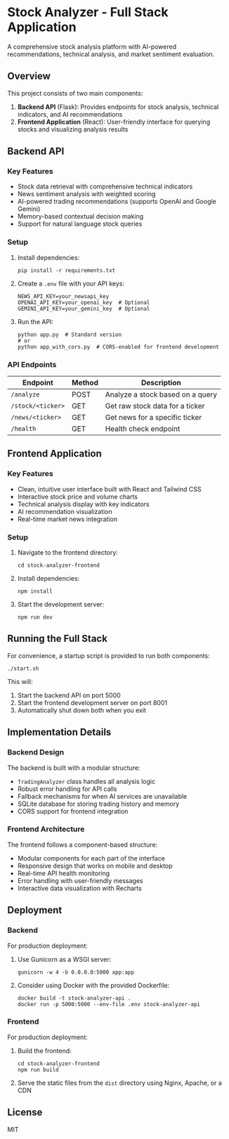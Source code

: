 # Stock Analyzer - Full Stack Application

A comprehensive stock analysis platform with AI-powered recommendations, technical analysis, and market sentiment evaluation.

## Overview

This project consists of two main components:

1. **Backend API** (Flask): Provides endpoints for stock analysis, technical indicators, and AI recommendations
2. **Frontend Application** (React): User-friendly interface for querying stocks and visualizing analysis results

## Backend API

### Key Features

- Stock data retrieval with comprehensive technical indicators
- News sentiment analysis with weighted scoring
- AI-powered trading recommendations (supports OpenAI and Google Gemini)
- Memory-based contextual decision making
- Support for natural language stock queries

### Setup

1. Install dependencies:
   ```
   pip install -r requirements.txt
   ```

2. Create a `.env` file with your API keys:
   ```
   NEWS_API_KEY=your_newsapi_key
   OPENAI_API_KEY=your_openai_key  # Optional
   GEMINI_API_KEY=your_gemini_key  # Optional
   ```

3. Run the API:
   ```
   python app.py  # Standard version
   # or
   python app_with_cors.py  # CORS-enabled for frontend development
   ```

### API Endpoints

| Endpoint | Method | Description |
|----------|--------|-------------|
| `/analyze` | POST | Analyze a stock based on a query |
| `/stock/<ticker>` | GET | Get raw stock data for a ticker |
| `/news/<ticker>` | GET | Get news for a specific ticker |
| `/health` | GET | Health check endpoint |

## Frontend Application

### Key Features

- Clean, intuitive user interface built with React and Tailwind CSS
- Interactive stock price and volume charts
- Technical analysis display with key indicators
- AI recommendation visualization
- Real-time market news integration

### Setup

1. Navigate to the frontend directory:
   ```
   cd stock-analyzer-frontend
   ```

2. Install dependencies:
   ```
   npm install
   ```

3. Start the development server:
   ```
   npm run dev
   ```

## Running the Full Stack

For convenience, a startup script is provided to run both components:

```
./start.sh
```

This will:
1. Start the backend API on port 5000
2. Start the frontend development server on port 8001
3. Automatically shut down both when you exit

## Implementation Details

### Backend Design

The backend is built with a modular structure:

- `TradingAnalyzer` class handles all analysis logic
- Robust error handling for API calls
- Fallback mechanisms for when AI services are unavailable
- SQLite database for storing trading history and memory
- CORS support for frontend integration

### Frontend Architecture

The frontend follows a component-based structure:

- Modular components for each part of the interface
- Responsive design that works on mobile and desktop
- Real-time API health monitoring
- Error handling with user-friendly messages
- Interactive data visualization with Recharts

## Deployment

### Backend

For production deployment:

1. Use Gunicorn as a WSGI server:
   ```
   gunicorn -w 4 -b 0.0.0.0:5000 app:app
   ```

2. Consider using Docker with the provided Dockerfile:
   ```
   docker build -t stock-analyzer-api .
   docker run -p 5000:5000 --env-file .env stock-analyzer-api
   ```

### Frontend

For production deployment:

1. Build the frontend:
   ```
   cd stock-analyzer-frontend
   npm run build
   ```

2. Serve the static files from the `dist` directory using Nginx, Apache, or a CDN

## License

MIT